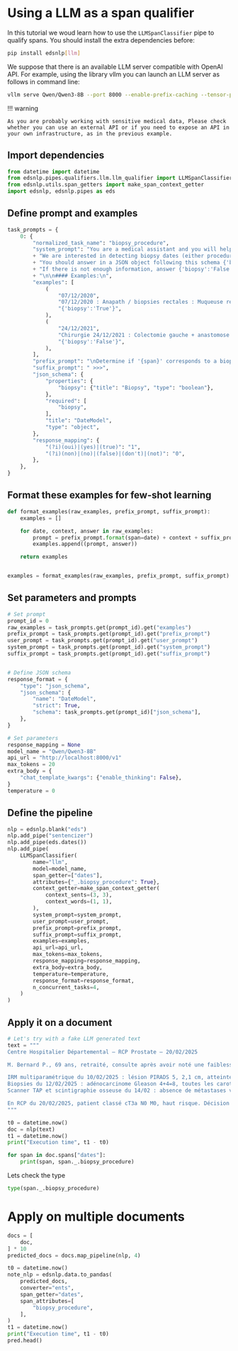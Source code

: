 # Using a LLM as a span qualifier
In this tutorial we woud learn how to use the `LLMSpanClassifier` pipe to qualify spans.
You should install the extra dependencies before:
```bash
pip install edsnlp[llm]
```

We suppose that there is an available LLM server compatible with OpenAI API.
For example, using the library vllm you can launch an LLM server as follows in command line:
```bash
vllm serve Qwen/Qwen3-8B --port 8000 --enable-prefix-caching --tensor-parallel-size 1 --max-num-seqs=10 --max-num-batched-tokens=35000
```

!!! warning

    As you are probably working with sensitive medical data, Please check whether you can use an external API or if you need to expose an API in your own infrastructure, as in the previous example.

## Import dependencies
```python
from datetime import datetime
from edsnlp.pipes.qualifiers.llm.llm_qualifier import LLMSpanClassifier
from edsnlp.utils.span_getters import make_span_context_getter
import edsnlp, edsnlp.pipes as eds
```
## Define prompt and examples
```python
task_prompts = {
    0: {
        "normalized_task_name": "biopsy_procedure",
        "system_prompt": "You are a medical assistant and you will help answering questions about dates present in clinical notes. Don't answer reasoning. "
        + "We are interested in detecting biopsy dates (either procedure, analysis or result). "
        + "You should answer in a JSON object following this schema {'biopsy':bool}. "
        + "If there is not enough information, answer {'biopsy':'False'}."
        + "\n\n#### Examples:\n",
        "examples": [
            (
                "07/12/2020",
                "07/12/2020 : Anapath / biopsies rectales : Muqueuse rectale normale sous réserve de fragments de petite taille.",
                "{'biopsy':'True'}",
            ),
            (
                "24/12/2021",
                "Chirurgie 24/12/2021 : Colectomie gauche + anastomose colo rectale + clearance hépatique gauche (une méta posée sur",
                "{'biopsy':'False'}",
            ),
        ],
        "prefix_prompt": "\nDetermine if '{span}' corresponds to a biopsy date. The text is as follows:\n<<< ",
        "suffix_prompt": " >>>",
        "json_schema": {
            "properties": {
                "biopsy": {"title": "Biopsy", "type": "boolean"},
            },
            "required": [
                "biopsy",
            ],
            "title": "DateModel",
            "type": "object",
        },
        "response_mapping": {
            "(?i)(oui)|(yes)|(true)": "1",
            "(?i)(non)|(no)|(false)|(don't)|(not)": "0",
        },
    },
}
```

## Format these examples for few-shot learning
```python
def format_examples(raw_examples, prefix_prompt, suffix_prompt):
    examples = []

    for date, context, answer in raw_examples:
        prompt = prefix_prompt.format(span=date) + context + suffix_prompt
        examples.append((prompt, answer))

    return examples


examples = format_examples(raw_examples, prefix_prompt, suffix_prompt)
```

## Set parameters and prompts
```python
# Set prompt
prompt_id = 0
raw_examples = task_prompts.get(prompt_id).get("examples")
prefix_prompt = task_prompts.get(prompt_id).get("prefix_prompt")
user_prompt = task_prompts.get(prompt_id).get("user_prompt")
system_prompt = task_prompts.get(prompt_id).get("system_prompt")
suffix_prompt = task_prompts.get(prompt_id).get("suffix_prompt")


# Define JSON schema
response_format = {
    "type": "json_schema",
    "json_schema": {
        "name": "DateModel",
        "strict": True,
        "schema": task_prompts.get(prompt_id)["json_schema"],
    },
}

# Set parameters
response_mapping = None
model_name = "Qwen/Qwen3-8B"
api_url = "http://localhost:8000/v1"
max_tokens = 20
extra_body = {
    "chat_template_kwargs": {"enable_thinking": False},
}
temperature = 0
```


## Define the pipeline
```python
nlp = edsnlp.blank("eds")
nlp.add_pipe("sentencizer")
nlp.add_pipe(eds.dates())
nlp.add_pipe(
    LLMSpanClassifier(
        name="llm",
        model=model_name,
        span_getter=["dates"],
        attributes={"_.biopsy_procedure": True},
        context_getter=make_span_context_getter(
            context_sents=(3, 3),
            context_words=(1, 1),
        ),
        system_prompt=system_prompt,
        user_prompt=user_prompt,
        prefix_prompt=prefix_prompt,
        suffix_prompt=suffix_prompt,
        examples=examples,
        api_url=api_url,
        max_tokens=max_tokens,
        response_mapping=response_mapping,
        extra_body=extra_body,
        temperature=temperature,
        response_format=response_format,
        n_concurrent_tasks=4,
    )
)
```

## Apply it on a document

```python
# Let's try with a fake LLM generated text
text = """
Centre Hospitalier Départemental – RCP Prostate – 20/02/2025

M. Bernard P., 69 ans, retraité, consulte après avoir noté une faiblesse du jet urinaire et des levers nocturnes répétés depuis un an. PSA à 15,2 ng/mL (05/02/2025). TR : nodule ferme sur lobe gauche.

IRM multiparamétrique du 10/02/2025 : lésion PIRADS 5, 2,1 cm, atteinte de la capsule suspectée.
Biopsies du 12/02/2025 : adénocarcinome Gleason 4+4=8, toutes les carottes gauches positives.
Scanner TAP et scintigraphie osseuse du 14/02 : absence de métastases viscérales ou osseuses.

En RCP du 20/02/2025, patient classé cT3a N0 M0, haut risque. Décision : radiothérapie externe + hormonothérapie longue (24 mois). Planification de la simulation scanner le 25/02.
"""
```

```python
t0 = datetime.now()
doc = nlp(text)
t1 = datetime.now()
print("Execution time", t1 - t0)

for span in doc.spans["dates"]:
    print(span, span._.biopsy_procedure)
```

Lets check the type
```python
type(span._.biopsy_procedure)
```
# Apply on multiple documents
```python
docs = [
    doc,
] * 10
predicted_docs = docs.map_pipeline(nlp, 4)
```

```python
t0 = datetime.now()
note_nlp = edsnlp.data.to_pandas(
    predicted_docs,
    converter="ents",
    span_getter="dates",
    span_attributes=[
        "biopsy_procedure",
    ],
)
t1 = datetime.now()
print("Execution time", t1 - t0)
pred.head()
```
